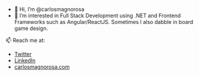 - 👋 Hi, I’m @carlosmagnorosa
- 👀 I’m interested in Full Stack Development using .NET and Frontend Frameworks such as Angular/ReactJS. Sometimes I also dabble in board game design.

📫 Reach me at:
- [Twitter](https://twitter.com/carlosmagnorosa?lang=en)
- [LinkedIn](https://www.linkedin.com/in/carlosmagnorosa/)
- [carlosmagnorosa.com](https://www.carlosmagnorosa.com)

<!---
carlosmagnorosa/carlosmagnorosa is a ✨ special ✨ repository because its `README.md` (this file) appears on your GitHub profile.
You can click the Preview link to take a look at your changes.
--->
